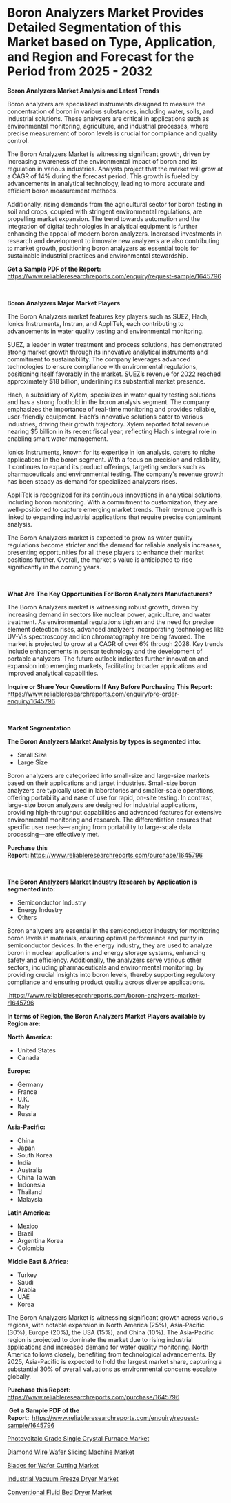 <p><h1>Boron Analyzers Market Provides Detailed Segmentation of this Market based on Type, Application, and Region and Forecast for the Period from 2025 - 2032</h1></p><p><strong>Boron Analyzers Market Analysis and Latest Trends</strong></p>
<p><p>Boron analyzers are specialized instruments designed to measure the concentration of boron in various substances, including water, soils, and industrial solutions. These analyzers are critical in applications such as environmental monitoring, agriculture, and industrial processes, where precise measurement of boron levels is crucial for compliance and quality control. </p><p>The Boron Analyzers Market is witnessing significant growth, driven by increasing awareness of the environmental impact of boron and its regulation in various industries. Analysts project that the market will grow at a CAGR of 14% during the forecast period. This growth is fueled by advancements in analytical technology, leading to more accurate and efficient boron measurement methods. </p><p>Additionally, rising demands from the agricultural sector for boron testing in soil and crops, coupled with stringent environmental regulations, are propelling market expansion. The trend towards automation and the integration of digital technologies in analytical equipment is further enhancing the appeal of modern boron analyzers. Increased investments in research and development to innovate new analyzers are also contributing to market growth, positioning boron analyzers as essential tools for sustainable industrial practices and environmental stewardship.</p></p>
<p><strong>Get a Sample PDF of the Report:&nbsp;</strong> <a href="https://www.reliableresearchreports.com/enquiry/request-sample/1645796?utm_campaign=16&utm_medium=2&utm_source=Github&utm_content=ia&utm_term=29032025&utm_id=boron-analyzers">https://www.reliableresearchreports.com/enquiry/request-sample/1645796</a></p>
<p>&nbsp;</p>
<p><strong>Boron Analyzers Major Market Players</strong></p>
<p><p>The Boron Analyzers market features key players such as SUEZ, Hach, Ionics Instruments, Instran, and AppliTek, each contributing to advancements in water quality testing and environmental monitoring.</p><p>SUEZ, a leader in water treatment and process solutions, has demonstrated strong market growth through its innovative analytical instruments and commitment to sustainability. The company leverages advanced technologies to ensure compliance with environmental regulations, positioning itself favorably in the market. SUEZ’s revenue for 2022 reached approximately $18 billion, underlining its substantial market presence.</p><p>Hach, a subsidiary of Xylem, specializes in water quality testing solutions and has a strong foothold in the boron analysis segment. The company emphasizes the importance of real-time monitoring and provides reliable, user-friendly equipment. Hach’s innovative solutions cater to various industries, driving their growth trajectory. Xylem reported total revenue nearing $5 billion in its recent fiscal year, reflecting Hach's integral role in enabling smart water management.</p><p>Ionics Instruments, known for its expertise in ion analysis, caters to niche applications in the boron segment. With a focus on precision and reliability, it continues to expand its product offerings, targeting sectors such as pharmaceuticals and environmental testing. The company's revenue growth has been steady as demand for specialized analyzers rises.</p><p>AppliTek is recognized for its continuous innovations in analytical solutions, including boron monitoring. With a commitment to customization, they are well-positioned to capture emerging market trends. Their revenue growth is linked to expanding industrial applications that require precise contaminant analysis. </p><p>The Boron Analyzers market is expected to grow as water quality regulations become stricter and the demand for reliable analysis increases, presenting opportunities for all these players to enhance their market positions further. Overall, the market's value is anticipated to rise significantly in the coming years.</p></p>
<p>&nbsp;</p>
<p><strong>What Are The Key Opportunities For Boron Analyzers Manufacturers?</strong></p>
<p><p>The Boron Analyzers market is witnessing robust growth, driven by increasing demand in sectors like nuclear power, agriculture, and water treatment. As environmental regulations tighten and the need for precise element detection rises, advanced analyzers incorporating technologies like UV-Vis spectroscopy and ion chromatography are being favored. The market is projected to grow at a CAGR of over 6% through 2028. Key trends include enhancements in sensor technology and the development of portable analyzers. The future outlook indicates further innovation and expansion into emerging markets, facilitating broader applications and improved analytical capabilities.</p></p>
<p><strong>Inquire or Share Your Questions If Any Before Purchasing This Report:</strong> <a href="https://www.reliableresearchreports.com/enquiry/pre-order-enquiry/1645796?utm_campaign=16&utm_medium=2&utm_source=Github&utm_content=ia&utm_term=29032025&utm_id=boron-analyzers">https://www.reliableresearchreports.com/enquiry/pre-order-enquiry/1645796</a></p>
<p>&nbsp;</p>
<p><strong>Market Segmentation</strong></p>
<p><strong>The Boron Analyzers Market Analysis by types is segmented into:</strong></p>
<p><ul><li>Small Size</li><li>Large Size</li></ul></p>
<p><p>Boron analyzers are categorized into small-size and large-size markets based on their applications and target industries. Small-size boron analyzers are typically used in laboratories and smaller-scale operations, offering portability and ease of use for rapid, on-site testing. In contrast, large-size boron analyzers are designed for industrial applications, providing high-throughput capabilities and advanced features for extensive environmental monitoring and research. The differentiation ensures that specific user needs—ranging from portability to large-scale data processing—are effectively met.</p></p>
<p><strong>Purchase this Report:&nbsp;</strong><a href="https://www.reliableresearchreports.com/purchase/1645796?utm_campaign=16&utm_medium=2&utm_source=Github&utm_content=ia&utm_term=29032025&utm_id=boron-analyzers">https://www.reliableresearchreports.com/purchase/1645796</a></p>
<p>&nbsp;</p>
<p><strong>The Boron Analyzers Market Industry Research by Application is segmented into:</strong></p>
<p><ul><li>Semiconductor Industry</li><li>Energy Industry</li><li>Others</li></ul></p>
<p><p>Boron analyzers are essential in the semiconductor industry for monitoring boron levels in materials, ensuring optimal performance and purity in semiconductor devices. In the energy industry, they are used to analyze boron in nuclear applications and energy storage systems, enhancing safety and efficiency. Additionally, the analyzers serve various other sectors, including pharmaceuticals and environmental monitoring, by providing crucial insights into boron levels, thereby supporting regulatory compliance and ensuring product quality across diverse applications.</p></p>
<p><a href="https://www.reliableresearchreports.com/boron-analyzers-market-r1645796?utm_campaign=16&utm_medium=2&utm_source=Github&utm_content=ia&utm_term=29032025&utm_id=boron-analyzers">&nbsp;https://www.reliableresearchreports.com/boron-analyzers-market-r1645796</a></p>
<p><strong>In terms of Region, the Boron Analyzers Market Players available by Region are:</strong></p>
<p>
    <p> <strong> North America: </strong>
        <ul>
            <li>United States</li>
            <li>Canada</li>
        </ul>
        </p> 
    <p> <strong> Europe: </strong>
        <ul>
            <li>Germany</li>
            <li>France</li>
            <li>U.K.</li>
            <li>Italy</li>
            <li>Russia</li>
        </ul>
        </p> 
    <p> <strong> Asia-Pacific: </strong>
        <ul>
            <li>China</li>
            <li>Japan</li>
            <li>South Korea</li>
            <li>India</li>
            <li>Australia</li>
            <li>China Taiwan</li>
            <li>Indonesia</li>
            <li>Thailand</li>
            <li>Malaysia</li>
        </ul>
        </p> 
    <p> <strong> Latin America: </strong>
        <ul>
            <li>Mexico</li>
            <li>Brazil</li>
            <li>Argentina Korea</li>
            <li>Colombia</li>
        </ul>
        </p> 
    <p> <strong> Middle East & Africa: </strong>
        <ul>
            <li>Turkey</li>
            <li>Saudi</li>
            <li>Arabia</li>
            <li>UAE</li>
            <li>Korea</li>
        </ul>
    </p>
    </p>
<p><p>The Boron Analyzers Market is witnessing significant growth across various regions, with notable expansion in North America (25%), Asia-Pacific (30%), Europe (20%), the USA (15%), and China (10%). The Asia-Pacific region is projected to dominate the market due to rising industrial applications and increased demand for water quality monitoring. North America follows closely, benefiting from technological advancements. By 2025, Asia-Pacific is expected to hold the largest market share, capturing a substantial 30% of overall valuations as environmental concerns escalate globally.</p></p>
<p><strong>Purchase this Report: </strong><a href="https://www.reliableresearchreports.com/purchase/1645796?utm_campaign=16&utm_medium=2&utm_source=Github&utm_content=ia&utm_term=29032025&utm_id=boron-analyzers">https://www.reliableresearchreports.com/purchase/1645796</a></p>
<p>&nbsp;<strong>Get a Sample PDF of the Report:&nbsp;&nbsp;</strong><a href="https://www.reliableresearchreports.com/enquiry/request-sample/1645796?utm_campaign=16&utm_medium=2&utm_source=Github&utm_content=ia&utm_term=29032025&utm_id=boron-analyzers">https://www.reliableresearchreports.com/enquiry/request-sample/1645796</a></p>
<p><strong></strong></p>
<p><p><a href="https://github.com/donsonjupa/Market-Research-Report-List-1/blob/main/photovoltaic-grade-single-crystal-furnace-market.md?utm_campaign=16&utm_medium=2&utm_source=Github&utm_content=ia&utm_term=29032025&utm_id=boron-analyzers">Photovoltaic Grade Single Crystal Furnace Market</a></p><p><a href="https://github.com/anesimazikpd/Market-Research-Report-List-1/blob/main/diamond-wire-wafer-slicing-machine-market.md?utm_campaign=16&utm_medium=2&utm_source=Github&utm_content=ia&utm_term=29032025&utm_id=boron-analyzers">Diamond Wire Wafer Slicing Machine Market</a></p><p><a href="https://github.com/welidaeisya/Market-Research-Report-List-1/blob/main/blades-for-wafer-cutting-market.md?utm_campaign=16&utm_medium=2&utm_source=Github&utm_content=ia&utm_term=29032025&utm_id=boron-analyzers">Blades for Wafer Cutting Market</a></p><p><a href="https://github.com/sgroitrieu7f/Market-Research-Report-List-1/blob/main/industrial-vacuum-freeze-dryer-market.md?utm_campaign=16&utm_medium=2&utm_source=Github&utm_content=ia&utm_term=29032025&utm_id=boron-analyzers">Industrial Vacuum Freeze Dryer Market</a></p><p><a href="https://github.com/zhininzacher/Market-Research-Report-List-1/blob/main/conventional-fluid-bed-dryer-market.md?utm_campaign=16&utm_medium=2&utm_source=Github&utm_content=ia&utm_term=29032025&utm_id=boron-analyzers">Conventional Fluid Bed Dryer Market</a></p></p>